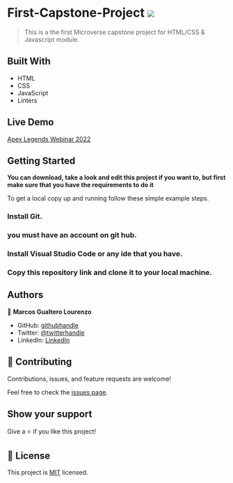 # First-Capstone-Project ![](https://img.shields.io/badge/Microverse-blueviolet)

> This is a the first Microverse capstone project for HTML/CSS & Javascript module.


## Built With

- HTML
- CSS
- JavaScript
- Linters

## Live Demo

[Apex Legends Webinar 2022](https://goruchie.github.io/First-Capstone-Project/)
 
## Getting Started

**You can download, take a look and edit this project if you want to, but first make sure that you have the requirements to do it**



To get a local copy up and running follow these simple example steps.

### Install Git.

### you must have an account on git hub.

### Install Visual Studio Code or any ide that you have.

### Copy this repository link and clone it to your local machine.





## Authors

👤 **Marcos Gualtero Lourenzo**

- GitHub: [githubhandle](@https://github.com/Goruchie)
- Twitter: [@twitterhandle](https://twitter.com/Goruchie2)
- LinkedIn: [LinkedIn](https://www.linkedin.com/in/marcos-gualtero-a2aa35246/)

## 🤝 Contributing

Contributions, issues, and feature requests are welcome!

Feel free to check the [issues page](../../issues/).

## Show your support

Give a ⭐️ if you like this project!



## 📝 License

This project is [MIT](./LICENSE) licensed.
